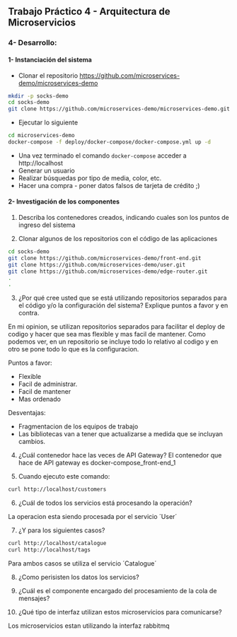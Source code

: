 ## Trabajo Práctico 4 - Arquitectura de Microservicios

### 4- Desarrollo:


#### 1- Instanciación del sistema
- Clonar el repositorio https://github.com/microservices-demo/microservices-demo
```bash
mkdir -p socks-demo
cd socks-demo
git clone https://github.com/microservices-demo/microservices-demo.git
```
- Ejecutar lo siguiente
```bash
cd microservices-demo
docker-compose -f deploy/docker-compose/docker-compose.yml up -d
```
- Una vez terminado el comando `docker-compose` acceder a http://localhost
- Generar un usuario
- Realizar búsquedas por tipo de media, color, etc.
- Hacer una compra - poner datos falsos de tarjeta de crédito ;)

#### 2- Investigación de los componentes
1. Describa los contenedores creados, indicando cuales son los puntos de ingreso del sistema

3. Clonar algunos de los repositorios con el código de las aplicaciones
```bash
cd socks-demo
git clone https://github.com/microservices-demo/front-end.git
git clone https://github.com/microservices-demo/user.git
git clone https://github.com/microservices-demo/edge-router.git
.
.
```
3. ¿Por qué cree usted que se está utilizando repositorios separados para el código y/o la configuración del sistema? Explique puntos a favor y en contra.

En mi opinion, se utilizan repositorios separados para facilitar el deploy de codigo y hacer que sea mas flexible y mas facil de mantener. Como podemos ver, en un repositorio se incluye todo lo relativo al codigo y en otro se pone todo lo que es la configuracion. 

Puntos a favor: 
- Flexible
- Facil de administrar.
- Facil de mantener
- Mas ordenado 

Desventajas:
- Fragmentacion de los equipos de trabajo
- Las bibliotecas van a tener que actualizarse a medida que se incluyan cambios. 

4. ¿Cuál contenedor hace las veces de API Gateway?
El contenedor que hace de API gateway es docker-compose_front-end_1

5. Cuando ejecuto este comando:
```bash
curl http://localhost/customers
```
6. ¿Cuál de todos los servicios está procesando la operación?

La operacion esta siendo procesada por el servicio ´User´

7. ¿Y para los siguientes casos?
```bash
curl http://localhost/catalogue
curl http://localhost/tags
```

Para ambos casos se utiliza el servicio ´Catalogue´

8. ¿Como perisisten los datos los servicios?

9. ¿Cuál es el componente encargado del procesamiento de la cola de mensajes?

10. ¿Qué tipo de interfaz utilizan estos microservicios para comunicarse?

Los microservicios estan utilizando la interfaz rabbitmq
